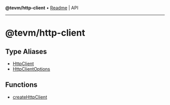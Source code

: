 **@tevm/http-client** • [Readme](README.md) \| API

***

# @tevm/http-client

## Type Aliases

- [HttpClient](type-aliases/HttpClient.md)
- [HttpClientOptions](type-aliases/HttpClientOptions.md)

## Functions

- [createHttpClient](functions/createHttpClient.md)
